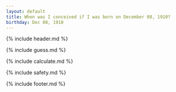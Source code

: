 ```yaml
---
layout: default
title: When was I conceived if I was born on December 08, 1910?
birthday: Dec 08, 1910
---
```


{% include header.md %}

{% include guess.md %}

{% include calculate.md %}

{% include safety.md %}

{% include footer.md %}



